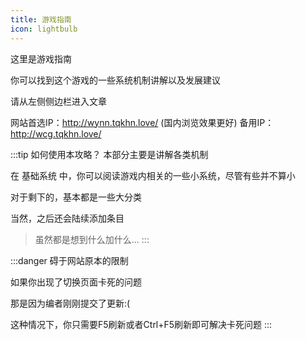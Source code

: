 ```yaml
---
title: 游戏指南
icon: lightbulb
---
```


这里是游戏指南

你可以找到这个游戏的一些系统机制讲解以及发展建议

请从左侧侧边栏进入文章

网站首选IP：http://wynn.tqkhn.love/ (国内浏览效果更好)
备用IP：http://wcg.tqkhn.love/ 

:::tip 如何使用本攻略？
本部分主要是讲解各类机制

在 <HopeIcon icon="scroll" />基础系统 中，你可以阅读游戏内相关的一些小系统，尽管有些并不算小

对于剩下的，基本都是一些大分类

当然，之后还会陆续添加条目

>虽然都是想到什么加什么...
:::

:::danger
碍于网站原本的限制

如果你出现了切换页面卡死的问题

那是因为编者刚刚提交了更新:(

这种情况下，你只需要F5刷新或者Ctrl+F5刷新即可解决卡死问题
:::
